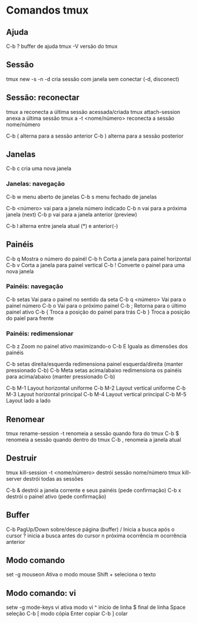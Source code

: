# Comandos tmux

## Ajuda
C-b ?					buffer de ajuda
tmux -V					versão do tmux

## Sessão
tmux new -s <sessao> -n <janela> -d	cria sessão com janela sem conectar (-d, disconect)

## Sessão: reconectar
tmux a					reconecta a última sessão acessada/criada
tmux attach-session			anexa a última sessão
tmux a -t <nome/número>			reconecta a sessão nome/número

C-b (					alterna para a sessão anterior
C-b )					alterna para a sessão posterior

## Janelas
C-b c					cria uma nova janela

### Janelas: navegação
C-b w					menu aberto de janelas
C-b s					menu fechado de janelas

C-b <número>				vai para a janela número índicado
C-b n					vai para a próxima janela (next)
C-b p					vai para a janela anterior (preview)

C-b l					alterna entre janela atual (*) e anterior(-)

## Painéis
C-b q					Mostra o número do painél
C-b h					Corta a janela para painel horizontal
C-b v					Corta a janela para painel vertical
C-b !					Converte o painel para uma nova janela

### Painéis: navegação
C-b setas				Vai para o painel no sentido da seta
C-b q <número>				Vai para o painel número
C-b o					Vai para o próximo painel
C-b ;					Retorna para o último painel ativo
C-b {					Troca a posição do painel para trás
C-b }					Troca a posição do paiel para frente

### Painéis: redimensionar
C-b z					Zoom no painel ativo maximizando-o
C-b E					Iguala as dimensões dos painéis

C-b setas direita/esquerda		redimensiona painel esquerda/direita (manter pressionado C-b)
C-b Meta setas acima/abaixo		redimensiona os painéis para acima/abaixo (manter pressionado C-b)

C-b M-1					Layout horizontal uniforme
C-b M-2					Layout vertical uniforme
C-b M-3					Layout horizontal principal
C-b M-4					Layout vertical principal
C-b M-5					Layout lado a lado

## Renomear
tmux rename-session -t <atual> <novo>	renomeia a sessão quando fora do tmux
C-b $					renomeia a sessão quando dentro do tmux
C-b ,					renomeia a janela atual

## Destruir
tmux kill-session -t <nome/número>	destrói sessão nome/número
tmux kill-server			destrói todas as sessões

C-b &					destrói a janela corrente e seus painéis (pede confirmação)
C-b x					destrói o painel ativo (pede confirmação)

## Buffer
C-b PagUp/Down				sobre/desce página (buffer)
/					Inicia a busca após o cursor
?					inicia a busca antes do cursor
n					próxima ocorrência
m					ocorrência anterior

## Modo comando
set -g mouseon				Ativa o modo mouse
Shift +					seleciona o texto

## Modo comando: vi
setw -g mode-keys vi			ativa modo vi
^					início de linha
$					final de linha
Space					seleção
C-b [					modo cópia
Enter					copiar
C-b ]					colar
